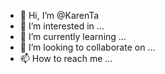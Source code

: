 - 👋 Hi, I’m @KarenTa
- 👀 I’m interested in ...
- 🌱 I’m currently learning ...
- 💞️ I’m looking to collaborate on ...
- 📫 How to reach me ...

<!---
KarenTa/KarenTa is a ✨ special ✨ repository because its `README.md` (this file) appears on your GitHub profile.
You can click the Preview link to take a look at your changes.
--->
